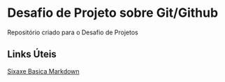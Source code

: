 # Desafio de Projeto sobre Git/Github
Repositório criado para o Desafio de Projetos

## Links Úteis
[Sixaxe Basica Markdown](https://www.markdownguide.org/basic-syntax/)

